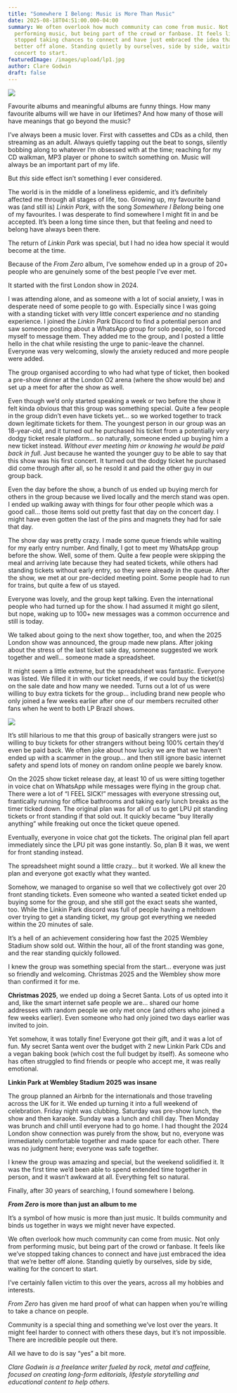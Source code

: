 ```yaml
---
title: "Somewhere I Belong: Music is More Than Music"
date: 2025-08-18T04:51:00.000-04:00
summary: We often overlook how much community can come from music. Not only from
  performing music, but being part of the crowd or fanbase. It feels like we’ve
  stopped taking chances to connect and have just embraced the idea that we’re
  better off alone. Standing quietly by ourselves, side by side, waiting for the
  concert to start.
featuredImage: /images/upload/lp1.jpg
author: Clare Godwin
draft: false
---
```

![](/images/upload/lp1.jpg)





Favourite albums and meaningful albums are funny things. How many favourite albums will we have in our lifetimes? And how many of those will have meanings that go beyond the music?

I’ve always been a music lover. First with cassettes and CDs as a child, then streaming as an adult. Always quietly tapping out the beat to songs, silently bobbing along to whatever I’m obsessed with at the time; reaching for my CD walkman, MP3 player or phone to switch something on. Music will always be an important part of my life.

But *this* side effect isn’t something I ever considered.

The world is in the middle of a loneliness epidemic, and it’s definitely affected me through all stages of life, too. Growing up, my favourite band was (and still is) *Linkin Park*, with the song *Somewhere I Belong* being one of my favourites. I was desperate to find somewhere I might fit in and be accepted. It’s been a long time since then, but that feeling and need to belong have always been there.

The return of *Linkin Park* was special, but I had no idea how special it would become at the time.

Because of the *From Zero* album, I’ve somehow ended up in a group of 20+ people who are genuinely some of the best people I’ve ever met.

It started with the first London show in 2024.

I was attending alone, and as someone with a lot of social anxiety, I was in desperate need of some people to go with. Especially since I was going with a standing ticket with very little concert experience *and* no standing experience. I joined the *Linkin Park* Discord to find a potential person and saw someone posting about a WhatsApp group for solo people, so I forced myself to message them. They added me to the group, and I posted a little hello in the chat while resisting the urge to panic-leave the channel. Everyone was very welcoming, slowly the anxiety reduced and more people were added.

The group organised according to who had what type of ticket, then booked a pre-show dinner at the London O2 arena (where the show would be) and set up a meet for after the show as well.

Even though we’d only started speaking a week or two before the show it felt kinda obvious that this group was something special. Quite a few people in the group didn’t even have tickets yet… so we worked together to track down legitimate tickets for them. The youngest person in our group was an 18-year-old, and it turned out he purchased his ticket from a potentially very dodgy ticket resale platform… so naturally, someone ended up buying him a new ticket instead. *Without ever meeting him or knowing he would be paid back in full*. Just because he wanted the younger guy to be able to say that this show was his first concert. It turned out the dodgy ticket he purchased did come through after all, so he resold it and paid the other guy in our group back.

Even the day before the show, a bunch of us ended up buying merch for others in the group because we lived locally and the merch stand was open. I ended up walking away with things for four other people which was a good call… those items sold out pretty fast that day on the concert day. I might have even gotten the last of the pins and magnets they had for sale that day.

The show day was pretty crazy. I made some queue friends while waiting for my early entry number. And finally, I got to meet my WhatsApp group before the show. Well, some of them. Quite a few people were skipping the meal and arriving late because they had seated tickets, while others had standing tickets without early entry, so they were already in the queue. After the show, we met at our pre-decided meeting point. Some people had to run for trains, but quite a few of us stayed. 

Everyone was lovely, and the group kept talking. Even the international people who had turned up for the show. I had assumed it might go silent, but nope, waking up to 100+ new messages was a common occurrence and still is today.

We talked about going to the next show together, too, and when the 2025 London show was announced, the group made new plans. After joking about the stress of the last ticket sale day, someone suggested we work together and well… someone made a spreadsheet.

It might seem a little extreme, but the spreadsheet was fantastic. Everyone was listed. We filled it in with our ticket needs, if we could buy the ticket(s) on the sale date and how many we needed. Turns out a lot of us were willing to buy extra tickets for the group… including brand new people who only joined a few weeks earlier after one of our members recruited other fans when he went to both LP Brazil shows.

![](/images/upload/lp2.jpg)

It’s still hilarious to me that this group of basically strangers were just so willing to buy tickets for other strangers without being 100% certain they’d even be paid back. We often joke about how lucky we are that we haven’t ended up with a scammer in the group… and then still ignore basic internet safety and spend lots of money on random online people we barely know.

On the 2025 show ticket release day, at least 10 of us were sitting together in voice chat on WhatsApp while messages were flying in the group chat. There were a lot of “I FEEL SICK!” messages with everyone stressing out, frantically running for office bathrooms and taking early lunch breaks as the timer ticked down. The original plan was for all of us to get LPU pit standing tickets or front standing if that sold out. It quickly became “buy literally anything” while freaking out once the ticket queue opened.

Eventually, everyone in voice chat got the tickets. The original plan fell apart immediately since the LPU pit was gone instantly. So, plan B it was, we went for front standing instead.

The spreadsheet might sound a little crazy… but it worked. We all knew the plan and everyone got exactly what they wanted.

Somehow, we managed to organise so well that we collectively got over 20 front standing tickets. Even someone who wanted a seated ticket ended up buying some for the group, and she still got the exact seats she wanted, too. While the Linkin Park discord was full of people having a meltdown over trying to get a standing ticket, my group got everything we needed within the 20 minutes of sale.

It’s a hell of an achievement considering how fast the 2025 Wembley Stadium show sold out. Within the hour, all of the front standing was gone, and the rear standing quickly followed.

I knew the group was something special from the start… everyone was just so friendly and welcoming. Christmas 2025 and the Wembley show more than confirmed it for me.

**Christmas 2025**, we ended up doing a Secret Santa. Lots of us opted into it and, like the smart internet safe people we are… shared our home addresses with random people we only met once (and others who joined a few weeks earlier). Even someone who had only joined two days earlier was invited to join.

Yet somehow, it was totally fine! Everyone got their gift, and it was a lot of fun. My secret Santa went over the budget with 2 new Linkin Park CDs and a vegan baking book (which cost the full budget by itself). As someone who has often struggled to find friends or people who accept me, it was really emotional.

**Linkin Park at Wembley Stadium 2025 was insane**

The group planned an Airbnb for the internationals and those traveling across the UK for it. We ended up turning it into a full weekend of celebration. Friday night was clubbing. Saturday was pre-show lunch, the show and then karaoke. Sunday was a lunch and chill day. Then Monday was brunch and chill until everyone had to go home. I had thought the 2024 London show connection was purely from the show, but no, everyone was immediately comfortable together and made space for each other. There was no judgment here; everyone was safe together.

I knew the group was amazing and special, but the weekend solidified it. It was the first time we’d been able to spend extended time together in person, and it wasn’t awkward at all. Everything felt so natural. 

Finally, after 30 years of searching, I found somewhere I belong.

***From Zero* is more than just an album to me**

It’s a symbol of how music is more than just music. It builds community and binds us together in ways we might never have expected.

We often overlook how much community can come from music. Not only from performing music, but being part of the crowd or fanbase. It feels like we’ve stopped taking chances to connect and have just embraced the idea that we’re better off alone. Standing quietly by ourselves, side by side, waiting for the concert to start.

I’ve certainly fallen victim to this over the years, across all my hobbies and interests.

*From Zero* has given me hard proof of what can happen when you’re willing to take a chance on people. 

Community is a special thing and something we’ve lost over the years. It might feel harder to connect with others these days, but it’s not impossible. There are incredible people out there. 

All we have to do is say “yes” a bit more.

 *Clare Godwin is a freelance writer fueled by rock, metal and caffeine, focused on creating long-form editorials, lifestyle storytelling and educational content to help others.*
